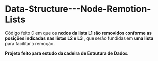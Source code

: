 # Data-Structure---Node-Remotion-Lists

Código feito C em que os **nodos da lista L1 são removidos conforme as posições indicadas nas listas L2 e L3** , que serão fundidas
em **uma lista** para facilitar a remoção.

**Projeto feito para estudo da cadeira de Estrutura de Dados.**

